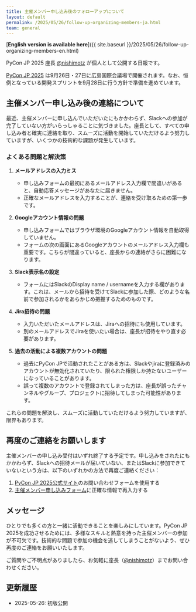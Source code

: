 ```yaml
---
title: 主催メンバー申し込み後のフォローアップについて
layout: default
permalink: /2025/05/26/follow-up-organizing-members-ja.html
team: general
---
```


[**English version is available here**]({{ site.baseurl }}/2025/05/26/follow-up-organizing-members-en.html)

PyCon JP 2025 座長 [@nishimotz](https://d.nishimotz.com/aboutme) が個人として公開する日報です。

[PyCon JP 2025](https://2025.pycon.jp/) は9月26日・27日に広島国際会議場で開催されます。なお、恒例となっている開発スプリントを9月28日に行う方針で準備を進めています。

## 主催メンバー申し込み後の連絡について

最近、主催メンバーに申し込んでいただいたにもかかわらず、Slackへの参加が完了していない方がいらっしゃることに気づきました。座長として、すべての申し込み者と確実に連絡を取り、スムーズに活動を開始していただけるよう努力していますが、いくつかの技術的な課題が発生しています。

### よくある問題と解決策

1. **メールアドレスの入力ミス**
   - 申し込みフォームの最初にあるメールアドレス入力欄で間違いがあると、自動応答メッセージがあなたに届きません。
   - 正確なメールアドレスを入力することが、連絡を受け取るための第一歩です。

2. **Googleアカウント情報の問題**
   - 申し込みフォームではブラウザ環境のGoogleアカウント情報を自動取得していません。
   - フォームの次の画面にあるGoogleアカウントのメールアドレス入力欄も重要です。こちらが間違っていると、座長からの連絡がさらに困難になります。

3. **Slack表示名の設定**
   - フォームにはSlackのDisplay name / usernameを入力する欄があります。これは、メールから招待を受けてSlackに参加した際、どのような名前で参加されるかをあらかじめ把握するためのものです。

4. **Jira招待の問題**
   - 入力いただいたメールアドレスは、Jiraへの招待にも使用しています。
   - 別のメールアドレスでJiraを使いたい場合は、座長が招待をやり直す必要があります。

5. **過去の活動による複数アカウントの問題**
   - 過去にPyCon JPで活動されたことがある方は、Slackやjiraに登録済みのアカウントが無効化されていたり、限られた権限しか持たないユーザーになっていることがあります。
   - 誤って複数のアカウントで登録されてしまった方は、座長が誤ったチャンネルやグループ、プロジェクトに招待してしまった可能性があります。

これらの問題を解決し、スムーズに活動していただけるよう努力していますが、限界もあります。

## 再度のご連絡をお願いします

主催メンバーの申し込み受付はいずれ終了する予定です。申し込みをされたにもかかわらず、Slackへの招待メールが届いていない、またはSlackに参加できていないという方は、以下のいずれかの方法で再度ご連絡ください：

1. [PyCon JP 2025公式サイト](https://2025.pycon.jp/)のお問い合わせフォームを使用する
2. [主催メンバー申し込みフォーム](https://forms.gle/7irqYKhZVj7AY7LfA)に正確な情報で再入力する

## メッセージ

ひとりでも多くの方と一緒に活動できることを楽しみにしています。PyCon JP 2025を成功させるためには、多様なスキルと熱意を持った主催メンバーの参加が不可欠です。技術的な問題で参加の機会を逃してしまうことがないよう、ぜひ再度のご連絡をお願いいたします。

ご質問やご不明点がありましたら、お気軽に座長（[@nishimotz](https://d.nishimotz.com/aboutme)）までお問い合わせください。

## 更新履歴

- 2025-05-26: 初版公開
